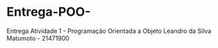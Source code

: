 # Entrega-POO-
Entrega Atividade 1 - Programação Orientada a Objeto
Leandro da Silva Matumoto - 21471900
